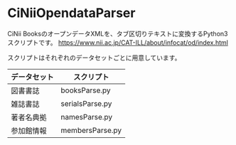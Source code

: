 # CiNiiOpendataParser

CiNii BooksのオープンデータXMLを、タブ区切りテキストに変換するPython3スクリプトです。
https://www.nii.ac.jp/CAT-ILL/about/infocat/od/index.html

スクリプトはそれぞれのデータセットごとに用意しています。

データセット | スクリプト
--- | ---
図書書誌 | booksParse.py
雑誌書誌 | serialsParse.py
著者名典拠 | namesParse.py
参加館情報 | membersParse.py
